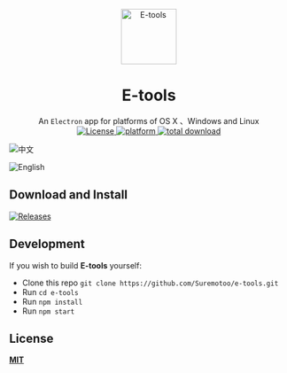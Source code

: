 <p align="center"><img src="https://github.com/Suremotoo/e-tools/blob/master/assets/app-icon/png/512.png" alt="E-tools" width="100" height="100"></p>

<h1 align="center">E-tools</h1>

<div align="center">
  An <code>Electron</code> app for platforms of OS X 、Windows and Linux
</div>

<div align="center">
  <!-- License -->
 <a href="https://blog.suremotoo.site/e-tools">
    <img src="https://img.shields.io/github/license/Suremotoo/e-tools.svg" alt="License">
  </a>

  <!-- Platform -->
  <a href="https://blog.suremotoo.site/e-tools">
    <img src="https://img.shields.io/badge/platform-MacOS%7CWindows%7CLinux-orange.svg" alt="platform">
  </a>
  
   <!-- Downloads total -->
  <a href="https://marktext.github.io/website">
    <img src="https://img.shields.io/github/downloads/Suremotoo/e-tools/total.svg" alt="total download">
  </a>
</div>


![中文](https://github.com/Suremotoo/e-tools/blob/master/assets/img/screenshot.png)

![English](https://github.com/Suremotoo/e-tools/blob/master/assets/img/us-screenshot.png)


## Download and Install

[![Releases](https://img.shields.io/conda/pn/conda-forge/python.svg?style=for-the-badge)](https://github.com/Suremotoo/e-tools/releases)



## Development

If you wish to build **E-tools** yourself:

- Clone this repo
  `git clone https://github.com/Suremotoo/e-tools.git`
- Run `cd e-tools`
- Run `npm install`
- Run `npm start`

## License

[**MIT**](https://github.com/Suremotoo/e-tools/blob/master/LICENSE)

